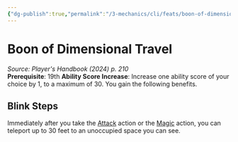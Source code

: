 ```yaml
---
{"dg-publish":true,"permalink":"/3-mechanics/cli/feats/boon-of-dimensional-travel-xphb/","tags":["ttrpg-cli/compendium/src/5e/xphb","ttrpg-cli/feat"],"noteIcon":""}
---
```


# Boon of Dimensional Travel
*Source: Player's Handbook (2024) p. 210*  
**Prerequisite**: 19th
**Ability Score Increase**: Increase one ability score of your choice by 1, to a maximum of 30.
You gain the following benefits.

## Blink Steps

Immediately after you take the [Attack](3-Mechanics/CLI/rules/actions.md#Attack) action or the [Magic](3-Mechanics/CLI/rules/actions.md#Magic) action, you can teleport up to 30 feet to an unoccupied space you can see.